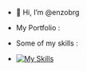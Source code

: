 - 👋 Hi, I’m @enzobrg

- My Portfolio : 

- Some of my skills :
- [![My Skills](https://skillicons.dev/icons?i=html,css,js,php,py,symfony,react,docker,mysql,bootstrap,regex,bash,linux&perline=14)](https://skillicons.dev)


<!---
enzobrg/enzobrg is a ✨ special ✨ repository because its `README.md` (this file) appears on your GitHub profile.
You can click the Preview link to take a look at your changes.
--->
